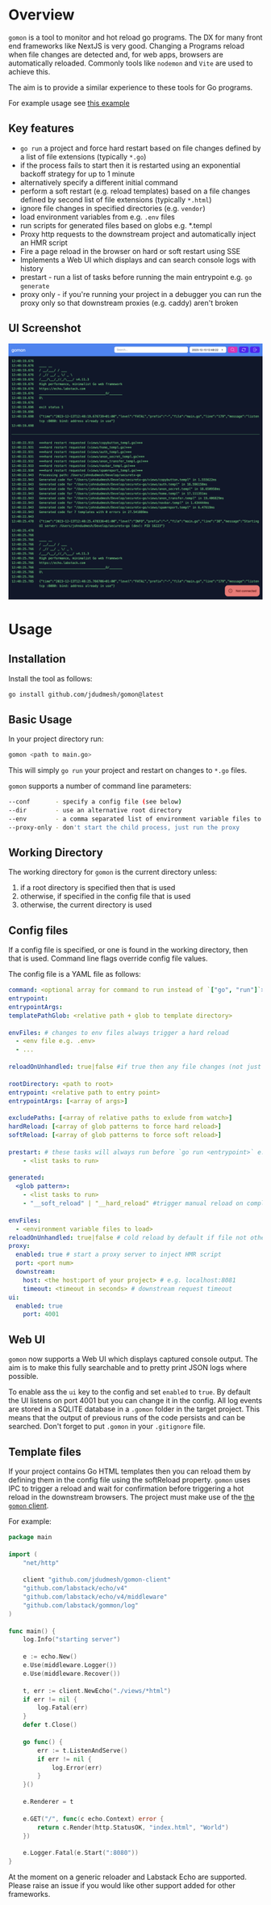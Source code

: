 # Overview

`gomon` is a tool to monitor and hot reload go programs. The DX for many front end frameworks like NextJS is very good. Changing a Programs reload when file changes are detected and, for web apps, browsers are automatically reloaded. Commonly tools like `nodemon` and `Vite` are used to achieve this.

The aim is to provide a similar experience to these tools for Go programs.

For example usage see [this example](https://github.com/jdudmesh/gomon-example)

## Key features

- `go run` a project and force hard restart based on file changes defined by a list of file extensions (typically `*.go`)
- if the process fails to start then it is restarted using an exponential backoff strategy for up to 1 minute
- alternatively specify a different initial command
- perform a soft restart (e.g. reload templates) based on a file changes defined by second list of file extensions (typically `*.html`)
- ignore file changes in specified directories (e.g. `vendor`)
- load environment variables from e.g. `.env` files
- run scripts for generated files based on globs e.g. \*.templ
- Proxy http requests to the downstream project and automatically inject an HMR script
- Fire a page reload in the browser on hard or soft restart using SSE
- Implements a Web UI which displays and can search console logs with history
- prestart - run a list of tasks before running the main entrypoint e.g. `go generate`
- proxy only - if you're running your project in a debugger you can run the proxy only so that downstream proxies (e.g. caddy) aren't broken

## UI Screenshot

![UI Screenshot](https://github.com/jdudmesh/gomon/blob/main/screenshot/screenshot.png?raw=true)

# Usage

## Installation

Install the tool as follows:

```bash
go install github.com/jdudmesh/gomon@latest
```

## Basic Usage

In your project directory run:

```bash
gomon <path to main.go>
```

This will simply `go run` your project and restart on changes to `*.go` files.

`gomon` supports a number of command line parameters:

```bash
--conf       - specify a config file (see below)
--dir        - use an alternative root directory
--env        - a comma separated list of environment variable files to load e.g. .env,.env.local
--proxy-only - don't start the child process, just run the proxy
```

## Working Directory

The working directory for `gomon` is the current directory unless:

1. if a root directory is specified then that is used
2. otherwise, if specified in the config file that is used
3. otherwise, the current directory is used

## Config files

If a config file is specified, or one is found in the working directory, then that is used. Command line flags override config file values.

The config file is a YAML file as follows:

```yaml
command: <optional array for command to run instead of `["go", "run"]`>
entrypoint:
entrypointArgs:
templatePathGlob: <relative path + glob to template directory>

envFiles: # changes to env files always trigger a hard reload
  - <env file e.g. .env>
  - ...

reloadOnUnhandled: true|false #if true then any file changes (not just .go files) will restart process

rootDirectory: <path to root>
entrypoint: <relative path to entry point>
entrypointArgs: [<array of args>]

excludePaths: [<array of relative paths to exlude from watch>]
hardReload: [<array of glob patterns to force hard reload>]
softReload: [<array of glob patterns to force soft reload>]

prestart: # these tasks will always run before `go run <entrypoint>` e.g. `go generate`
    - <list tasks to run>

generated:
  <glob pattern>:
    - <list tasks to run>
    - "__soft_reload" | "__hard_reload" #trigger manual reload on completion

envFiles:
  - <environment variable files to load>
reloadOnUnhandled: true|false # cold reload by default if file not otherwise handled
proxy:
  enabled: true # start a proxy server to inject HMR script
  port: <port num>
  downstream:
    host: <the host:port of your project> # e.g. localhost:8081
    timeout: <timeout in seconds> # downstream request timeout
ui:
  enabled: true
	port: 4001
```

## Web UI
`gomon` now supports a Web UI which displays captured console output. The aim is to make this fully searchable and to pretty print JSON logs where possible.

To enable ass the `ui` key to the config and set `enabled` to `true`. By default the UI listens on port 4001 but you can change it in the config. All log events are stored in a SQLITE database in a `.gomon` folder in the target project. This means that the output of previous runs of the code persists and can be searched. Don't forget to put `.gomon` in your `.gitignore` file.


## Template files
If your project contains Go HTML templates then you can reload them by defining them in the config file using the softReload property. `gomon` uses IPC to trigger a reload and wait for confirmation before triggering a hot reload in the downstream browsers. The project must make use of the [the `gomon` client](https://github.com/jdudmesh/gomon-client).

For example:
```go
package main

import (
	"net/http"

	client "github.com/jdudmesh/gomon-client"
	"github.com/labstack/echo/v4"
	"github.com/labstack/echo/v4/middleware"
	"github.com/labstack/gommon/log"
)

func main() {
	log.Info("starting server")

	e := echo.New()
	e.Use(middleware.Logger())
	e.Use(middleware.Recover())

	t, err := client.NewEcho("./views/*html")
	if err != nil {
		log.Fatal(err)
	}
	defer t.Close()

	go func() {
		err := t.ListenAndServe()
		if err != nil {
			log.Error(err)
		}
	}()

	e.Renderer = t

	e.GET("/", func(c echo.Context) error {
		return c.Render(http.StatusOK, "index.html", "World")
	})

	e.Logger.Fatal(e.Start(":8080"))
}
```

At the moment on a generic reloader and Labstack Echo are supported. Please raise an issue if you would like other support added for other frameworks.
